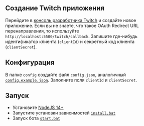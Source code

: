 ## Создание Twitch приложения

Перейдите в [консоль разработчика Twitch](https://dev.twitch.tv/console/apps) и создайте новое приложение. Если вы не знаете, что такое OAuth Redirect URL перенаправления, то используйте `http://localhost:5500/twitch/callback`. Запишите где-нибудь идентификатор клиента (`clientId`) и секретный код клиента (`clientSecret`).

## Конфигурация

В папке `config` создайте файл `config.json`, аналогичный [`config.example.json`](/config/config.example.json). Заполните поля `clientId` и `clientSecret`.

## Запуск

 - Установите [NodeJS 14+](https://nodejs.org/en/)
 - Запустите установки зависимостей [`install.bat`](/install.bat)
 - Запуск бота [`start.bat`](/start.bat)